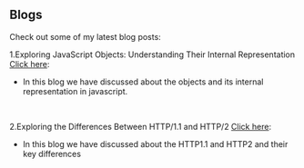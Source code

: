 ## Blogs

Check out some of my latest blog posts:

1.Exploring JavaScript Objects: Understanding Their Internal Representation
[Click here](https://medium.com/@kesavandamodaran.07/exploring-javascript-objects-understanding-their-internal-representation-6adc4b0c9b8f):
- In this blog we have discussed about the objects and its internal representation in javascript.
<br>



2.Exploring the Differences Between HTTP/1.1 and HTTP/2 [Click here](https://medium.com/@kesavandamodaran.07/exploring-the-differences-between-http-1-1-and-http-2-978b15f39919):
- In this blog we have discussed about the HTTP1.1 and HTTP2 and their key differences

